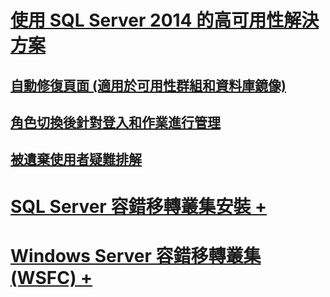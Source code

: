 # [使用 SQL Server 2014 的高可用性解決方案](high-availability-solutions-sql-server.md)
## [自動修復頁面 (適用於可用性群組和資料庫鏡像)](automatic-page-repair-availability-groups-database-mirroring.md)
## [角色切換後針對登入和作業進行管理](management-of-logins-and-jobs-after-role-switching-sql-server.md)
## [被遺棄使用者疑難排解](troubleshoot-orphaned-users-sql-server.md)

# [SQL Server 容錯移轉叢集安裝 +](install/sql-server-failover-cluster-installation.md)
# [Windows Server 容錯移轉叢集 (WSFC) +](windows/windows-server-failover-clustering-wsfc-with-sql-server.md)
